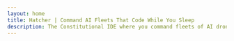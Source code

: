 ```yaml
---
layout: home
title: Hatcher | Command AI Fleets That Code While You Sleep
description: The Constitutional IDE where you command fleets of AI drones. Deploy autopilots that follow your playbooks with military precision. Code while you sleep. Wake up to completed missions. 100% local, Rust-powered.
---
```


<script setup>
import { useLocale } from './.vitepress/theme/composables/useLocale'
import FeaturesSection from './.vitepress/theme/components/organisms/FeaturesSection.vue'
import SystemsSection from './.vitepress/theme/components/organisms/SystemsSection.vue'
import HatsSection from './.vitepress/theme/components/organisms/HatsSection.vue'
import MetricsSection from './.vitepress/theme/components/organisms/MetricsSection.vue'
import CTASection from './.vitepress/theme/components/organisms/CTASection.vue'
import AdmiralSection from './.vitepress/theme/components/organisms/AdmiralSection.vue'
import FooterSection from './.vitepress/theme/components/organisms/FooterSection.vue'

const { locale } = useLocale()
</script>

<!-- Hero component is injected via home-hero-before slot -->

<!-- Showcase component will be injected via home-hero-after slot -->

<FeaturesSection :features="locale.features" />

<SystemsSection v-bind="locale.systems" />

<HatsSection v-bind="locale.hats" />

<MetricsSection v-bind="locale.metrics" />

<CTASection v-bind="locale.cta" />

<AdmiralSection v-bind="locale.admiral" />

<FooterSection v-bind="locale.footer" />
